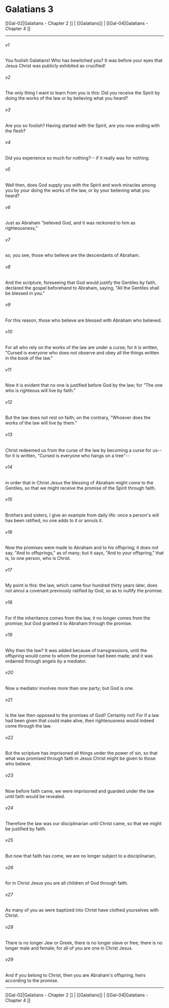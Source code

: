 # Galatians 3

[[Gal-02|Galatians - Chapter 2 ]] | [[Galatians]] | [[Gal-04|Galatians - Chapter 4 ]]
***

###### v1
You foolish Galatians! Who has bewitched you? It was before your eyes that Jesus Christ was publicly exhibited as crucified!
###### v2
The only thing I want to learn from you is this: Did you receive the Spirit by doing the works of the law or by believing what you heard?
###### v3
Are you so foolish? Having started with the Spirit, are you now ending with the flesh?
###### v4
Did you experience so much for nothing?-- if it really was for nothing.
###### v5
Well then, does God supply you with the Spirit and work miracles among you by your doing the works of the law, or by your believing what you heard?
###### v6
Just as Abraham "believed God, and it was reckoned to him as righteousness,"
###### v7
so, you see, those who believe are the descendants of Abraham.
###### v8
And the scripture, foreseeing that God would justify the Gentiles by faith, declared the gospel beforehand to Abraham, saying, "All the Gentiles shall be blessed in you."
###### v9
For this reason, those who believe are blessed with Abraham who believed.
###### v10
For all who rely on the works of the law are under a curse; for it is written, "Cursed is everyone who does not observe and obey all the things written in the book of the law."
###### v11
Now it is evident that no one is justified before God by the law; for "The one who is righteous will live by faith."
###### v12
But the law does not rest on faith; on the contrary, "Whoever does the works of the law will live by them."
###### v13
Christ redeemed us from the curse of the law by becoming a curse for us-- for it is written, "Cursed is everyone who hangs on a tree"--
###### v14
in order that in Christ Jesus the blessing of Abraham might come to the Gentiles, so that we might receive the promise of the Spirit through faith.
###### v15
Brothers and sisters, I give an example from daily life: once a person's will has been ratified, no one adds to it or annuls it.
###### v16
Now the promises were made to Abraham and to his offspring; it does not say, "And to offsprings," as of many; but it says, "And to your offspring," that is, to one person, who is Christ.
###### v17
My point is this: the law, which came four hundred thirty years later, does not annul a covenant previously ratified by God, so as to nullify the promise.
###### v18
For if the inheritance comes from the law, it no longer comes from the promise; but God granted it to Abraham through the promise.
###### v19
Why then the law? It was added because of transgressions, until the offspring would come to whom the promise had been made; and it was ordained through angels by a mediator.
###### v20
Now a mediator involves more than one party; but God is one.
###### v21
Is the law then opposed to the promises of God? Certainly not! For if a law had been given that could make alive, then righteousness would indeed come through the law.
###### v22
But the scripture has imprisoned all things under the power of sin, so that what was promised through faith in Jesus Christ might be given to those who believe.
###### v23
Now before faith came, we were imprisoned and guarded under the law until faith would be revealed.
###### v24
Therefore the law was our disciplinarian until Christ came, so that we might be justified by faith.
###### v25
But now that faith has come, we are no longer subject to a disciplinarian,
###### v26
for in Christ Jesus you are all children of God through faith.
###### v27
As many of you as were baptized into Christ have clothed yourselves with Christ.
###### v28
There is no longer Jew or Greek, there is no longer slave or free, there is no longer male and female; for all of you are one in Christ Jesus.
###### v29
And if you belong to Christ, then you are Abraham's offspring, heirs according to the promise.

***

[[Gal-02|Galatians - Chapter 2 ]] | [[Galatians]] | [[Gal-04|Galatians - Chapter 4 ]]
